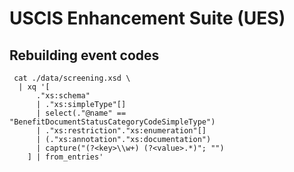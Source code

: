 # USCIS Enhancement Suite (UES)

## Rebuilding event codes

```shell
 cat ./data/screening.xsd \
  | xq '[
      ."xs:schema" 
      | ."xs:simpleType"[] 
      | select(."@name" == "BenefitDocumentStatusCategoryCodeSimpleType") 
      | ."xs:restriction"."xs:enumeration"[] 
      | (."xs:annotation"."xs:documentation") 
      | capture("(?<key>\\w+) (?<value>.*)"; "")
    ] | from_entries'